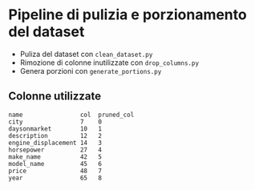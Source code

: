 # Pipeline di pulizia e porzionamento del dataset

- Puliza del dataset con ```clean_dataset.py```
- Rimozione di colonne inutilizzate con ```drop_columns.py```
- Genera porzioni con ```generate_portions.py```

## Colonne utilizzate
```
name                col  pruned_col
city                7    0
daysonmarket        10   1
description         12   2
engine_displacement 14   3
horsepower          27   4
make_name           42   5
model_name          45   6
price               48   7
year                65   8
```